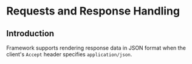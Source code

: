 # Requests and Response Handling

## Introduction

Framework supports rendering response data in JSON format when the client's `Accept` header specifies `application/json`.

